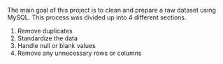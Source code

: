 The main goal of this project is to clean and prepare a raw dataset using MySQL. This process was divided up into 4 different sections.
1. Remove duplicates
2. Standardize the data
3. Handle null or blank values
4. Remove any unnecessary rows or columns
  
